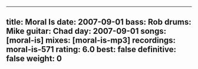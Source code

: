 
---
title: Moral Is
date: 2007-09-01
bass:	Rob
drums:	Mike
guitar:	Chad
day: 2007-09-01
songs: [moral-is]
mixes: [moral-is-mp3]
recordings: moral-is-571
rating: 6.0
best: false
definitive: false
weight: 0
---
